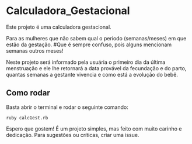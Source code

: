 # Calculadora_Gestacional

Este projeto é uma calculadora gestacional.

Para as mulheres que não sabem qual o período (semanas/meses) em que estão da gestação. #Que é sempre confuso, pois alguns mencionam semanas outros meses!

Neste projeto será informado pela usuária o primeiro dia da última menstruação e ele lhe retornará a data provável da fecundação e do parto, quantas semanas a gestante vivencia e como está a evolução do bebê.


##  Como rodar

Basta abrir o terminal e rodar o seguinte comando:

`ruby calcGest.rb`


Espero que gostem! É um projeto simples, mas feito com muito carinho e dedicação. 
Para sugestões ou críticas, criar uma issue.
